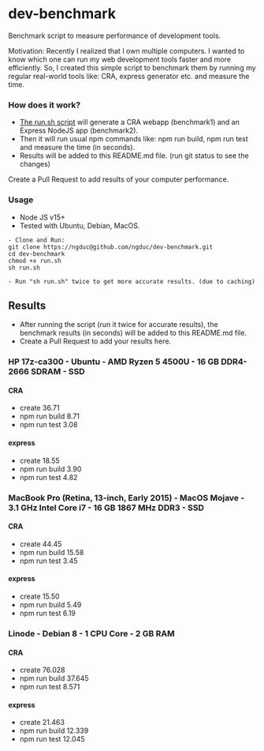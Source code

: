# dev-benchmark

Benchmark script to measure performance of development tools.

Motivation: Recently I realized that I own multiple computers. I wanted to know which one can run my web development tools faster and more efficiently. So, I created this simple script to benchmark them by running my regular real-world tools like: CRA, express generator etc. and measure the time.

### How does it work?

- [The run.sh script](./run.sh) will generate a CRA webapp (benchmark1) and an Express NodeJS app (benchmark2).
- Then it will run usual npm commands like: npm run build, npm run test and measure the time (in seconds).
- Results will be added to this README.md file. (run git status to see the changes)

Create a Pull Request to add results of your computer performance.

### Usage

- Node JS v15+
- Tested with Ubuntu, Debian, MacOS.

```
- Clone and Run:
git clone https://ngduc@github.com/ngduc/dev-benchmark.git
cd dev-benchmark
chmod +x run.sh
sh run.sh

- Run "sh run.sh" twice to get more accurate results. (due to caching)
```

## Results

- After running the script (run it twice for accurate results), the benchmark results (in seconds) will be added to this README.md file.
- Create a Pull Request to add your results here.

### HP 17z-ca300 - Ubuntu - AMD Ryzen 5 4500U - 16 GB DDR4-2666 SDRAM - SSD

#### CRA

- create
  36.71
- npm run build
  8.71
- npm run test
  3.08

#### express

- create
  18.55
- npm run build
  3.90
- npm run test
  4.82

### MacBook Pro (Retina, 13-inch, Early 2015) - MacOS Mojave - 3.1 GHz Intel Core i7 - 16 GB 1867 MHz DDR3 - SSD

#### CRA

- create
  44.45
- npm run build
  15.58
- npm run test
  3.45

#### express

- create
  15.50
- npm run build
  5.49
- npm run test
  6.19

### Linode - Debian 8 - 1 CPU Core - 2 GB RAM

#### CRA

- create
76.028
- npm run build
37.645
- npm run test
8.571

#### express

- create
21.463
- npm run build
12.339
- npm run test
12.045
